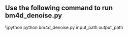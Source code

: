 ## Use the following command to run bm4d_denoise.py
\\\python
python bm4d_denoise.py input_path output_path

